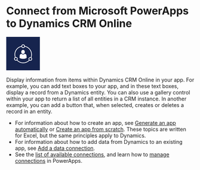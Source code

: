 <properties
	pageTitle="Overview of the Dynamics CRM Online connection | Microsoft PowerApps"
	description="See the available Dynamics CRM Online functions, responses, and examples"
	services=""
	suite="powerapps"
	documentationCenter="" 	
	authors="AFTOwen"
	manager="erikre"
	editor=""
	tags="" />

<tags
ms.service="powerapps"
ms.devlang="na"
ms.topic="article"
ms.tgt_pltfrm="na"
ms.workload="na"
ms.date="08/13/2016"
ms.author="anneta"/>

# Connect from Microsoft PowerApps to Dynamics CRM Online #

![Dynamics CRM Online](./media/connection-dynamics-crmonline/dynamicscrmicon.png)

Display information from items within Dynamics CRM Online in your app. For example, you can add text boxes to your app, and in these text boxes, display a record from a Dynamics entity. You can also use a gallery control within your app to return a list of all entities in a CRM instance. In another example, you can add a button that, when selected, creates or deletes a record in an entity.

- For information about how to create an app, see [Generate an app automatically](get-started-create-from-data.md) or [Create an app from scratch](get-started-create-from-blank.md). These topics are written for Excel, but the same principles apply to Dynamics.
- For information about how to add data from Dynamics to an existing app, see [Add a data connection](add-data-connection.md).
- See the [list of available connections](../connections-list.md), and learn how to [manage connections](../add-manage-connections.md) in PowerApps.

<!--NotAvailableYet
## View the available functions

This connection includes the following functions:

| Function Name |  Description |
| --- | --- |
|[GetItems](connection-dynamics-crmonline.md#getitems) | Get records for an entity |
|[PostItem](connection-dynamics-crmonline.md#postitem) | Create a new record of an entity |
|[GetItem](connection-dynamics-crmonline.md#getitem) | Retrieve the specified record for an entity |
|[DeleteItem](connection-dynamics-crmonline.md#deleteitem) | Delete an record from an entity collection |
|[PatchItem](connection-dynamics-crmonline.md#patchitem) | Update an existing record for an entity |
|[GetTables](connection-dynamics-crmonline.md#gettables) | Used for getting the list of entities present in a Crm instance |


## GetItems
Gets records: Get records for an entity

#### Input properties

| Name| Data Type|Required|Description|
| ---|---|---|---|
|dataset|string|yes|Name of CRM Organization Eg: Contoso|
|table|string|yes|Name of the entity|
|$skip|integer|no|Number of entries to skip (default = 0)|
|$top|integer|no|Maximum number of entries to retrieve (default = 256)|
|$filter|string|no|An ODATA filter query to restrict the number of entries|
|$orderby|string|no|An ODATA orderBy query for specifying the order of entries|

#### Output properties

| Property Name | Data Type | Required | Description |
|---|---|---|---|
|value|array|No | |


## PostItem
Create a new record: Create a new record of an entity

#### Input properties

| Name| Data Type|Required|Description|
| ---|---|---|---|
|dataset|string|yes|Name of CRM Organization Eg: Contoso|
|table|string|yes|Name of the entity|
|item| |yes|Record to Create|

#### Output properties

| Property Name | Data Type | Required | Description |
|---|---|---|---|
|ItemInternalId|string|No | |


## GetItem
Gets a record: Retrieve the specified record for an entity

#### Input properties

| Name| Data Type|Required|Description|
| ---|---|---|---|
|dataset|string|yes|Name of CRM Organization Eg: Contoso|
|table|string|yes|Name of the entity|
|id|string|yes|Identifier for the record|

#### Output properties

| Property Name | Data Type | Required | Description |
|---|---|---|---|
|ItemInternalId|string|No | |


## DeleteItem
Delete a record: Delete an record from an entity collection

#### Input properties

| Name| Data Type|Required|Description|
| ---|---|---|---|
|dataset|string|yes|Name of CRM Organization Eg: Contoso|
|table|string|yes|Name of the entity|
|id|string|yes|Identifier for the record|

#### Output properties
None.


## PatchItem
Update an item: Update an existing record for an entity

#### Input properties

| Name| Data Type|Required|Description|
| ---|---|---|---|
|dataset|string|yes|Name of CRM Organization Eg: Contoso|
|table|string|yes|Name of the entity|
|id|string|yes|Identifier for the record|
|item| |yes|Record to Update|

#### Output properties

| Property Name | Data Type | Required | Description |
|---|---|---|---|
|ItemInternalId|string|No | |


## GetTables
Gets entities: Used for getting the list of entities present in a Crm instance

#### Input properties

| Name| Data Type|Required|Description|
| ---|---|---|---|
|dataset|string|yes|Name of CRM Organization Eg: Contoso|

#### Output properties

| Property Name | Data Type | Required | Description |
|---|---|---|---|
|value|array|No | Can output the Name and DisplayName properties |
-->
